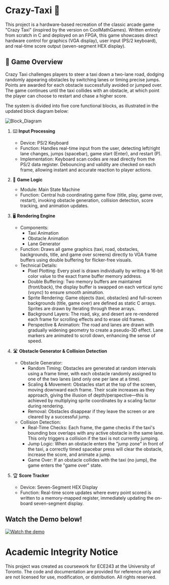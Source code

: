# Crazy-Taxi 🚖
This project is a hardware-based recreation of the classic arcade game "Crazy Taxi" (inspired by the version on CoolMathGames). Written entirely from scratch in C and deployed on an FPGA, this game showcases direct hardware control for graphics (VGA display), user input (PS/2 keyboard), and real-time score output (seven-segment HEX display).

## 🚕 Game Overview
Crazy Taxi challenges players to steer a taxi down a two-lane road, dodging randomly appearing obstacles by switching lanes or timing precise jumps. Points are awarded for each obstacle successfully avoided or jumped over. The game continues until the taxi collides with an obstacle, at which point the player can choose to restart and chase a higher score.

The system is divided into five core functional blocks, as illustrated in the updated block diagram below:  

![Block_Diagram](https://github.com/user-attachments/assets/09e07905-5e79-49d4-81ef-db98e22eea28)

1. ⌨️ **Input Processing**
   - Device: PS/2 Keyboard
   - Function: Handles real-time input from the user, detecting left/right lane changes, jumps (spacebar), game start (Enter), and restart (P).
   - Implementation: Keyboard scan codes are read directly from the PS/2 data register. Debouncing and validity are checked on each frame, allowing instant and accurate reaction to player actions.

2. 🧠 **Game Logic**
   - Module: Main State Machine
   - Function: Central hub coordinating game flow (title, play, game over, restart), invoking obstacle generation, collision detection, score tracking, and animation updates.

3. 🖥️ **Rendering Engine**
   - Components:
     - Taxi Animation
     - Obstacle Animation
     - Lane Generator
    - Function: Draws all game graphics (taxi, road, obstacles, backgrounds, title, and game over screens) directly to VGA frame buffers using double buffering for flicker-free visuals.
    - Technical Details:
      - Pixel Plotting: Every pixel is drawn individually by writing a 16-bit color value to the exact frame buffer memory address.
      - Double Buffering: Two memory buffers are maintained (front/back), the display buffer is swapped on each vertical sync (vsync) to ensure smooth animation.
      - Sprite Rendering: Game objects (taxi, obstacles) and full-screen backgrounds (title, game over) are defined as static C arrays. Sprites are drawn by iterating through these arrays.
      - Background Layers: The road, sky, and desert are re-rendered each frame for scrolling effects and to erase old frames.
      - Perspective & Animation: The road and lanes are drawn with gradually widening geometry to create a pseudo-3D effect. Lane markers are animated to scroll down, enhancing the sense of speed.

4. 🛣️ **Obstacle Generator & Collision Detection**
   - Obstacle Generator:
     - Random Timing: Obstacles are generated at random intervals using a frame timer, with each obstacle randomly assigned to one of the two lanes (and only one per lane at a time).
     - Scaling & Movement: Obstacles start at the top of the screen, moving downward each frame. Their scale increases as they approach, giving the illusion of depth/perspective—this is achieved by multiplying sprite coordinates by a scaling factor during rendering.
     - Removal: Obstacles disappear if they leave the screen or are cleared by a successful jump.
    - Collision Detection:
      - Real-Time Checks: Each frame, the game checks if the taxi's bounding box overlaps with any active obstacle in the same lane. This only triggers a collision if the taxi is not currently jumping.
      - Jump Logic: When an obstacle enters the "jump zone" in front of the taxi, a correctly timed spacebar press will clear the obstacle, increase the score, and animate a jump.
      - Game Over: If an obstacle collides with the taxi (no jump), the game enters the "game over" state.

5. 🏆 **Score Tracker**
   - Device: Seven-Segment HEX Display
   - Function: Real-time score updates where every point scored is written to a memory-mapped register, immediately updating the on-board seven-segment display.

## Watch the Demo below!
[![Watch the demo](https://github.com/user-attachments/assets/b4d2ff41-2874-4889-8e48-dd73f41a2811)](https://drive.google.com/file/d/1OEAnlNtGfj88Up0lkzl5VQ6RkIEBhvfp/view?usp=drive_link)

# Academic Integrity Notice
This project was created as coursework for ECE243 at the University of Toronto. The code and documentation are provided for reference only and are not licensed for use, modification, or distribution. All rights reserved.


